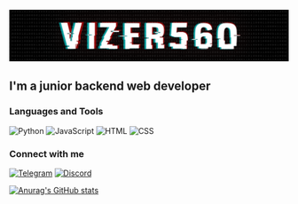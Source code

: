 ![Header](https://github.com/Vizer560/Vizer560/blob/main/assets/header.png)
## I'm a junior backend web developer

### Languages and Tools
![Python](https://img.shields.io/badge/-Python-121212?style=for-the-badge&logo=python&logoColor=4186B2)
![JavaScript](https://img.shields.io/badge/-JavaScript-121212?style=for-the-badge&logo=JavaScript&logoColor=EFD81D)
![HTML](https://img.shields.io/badge/-HTML-121212?style=for-the-badge&logo=HTML5&logoColor=D84924)
![CSS](https://img.shields.io/badge/-CSS-121212?style=for-the-badge&logo=CSS3&logoColor=254BDD)

### Connect with me
[![Telegram](https://img.shields.io/badge/-Telegram-121212?style=for-the-badge&logo=Telegram&logoColor=#1C93CF)](https://t.me/Vizer560)
[![Discord](https://img.shields.io/badge/-Discord-121212?style=for-the-badge&logo=Discord)](https://discordapp.com/users/299965265834278913)


[![Anurag's GitHub stats](https://github-readme-stats.vercel.app/api?username=Vizer560&show_icons=true&theme=tokyonight)](https://github.com/anuraghazra/github-readme-stats)


